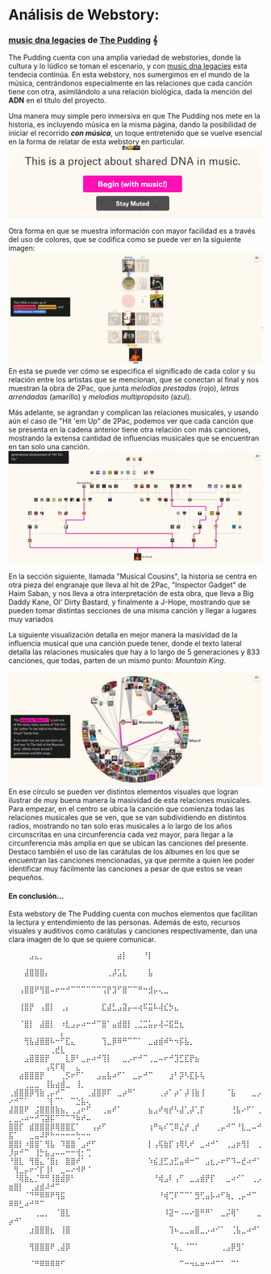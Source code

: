# Análisis de Webstory: 
### [music dna legacies](https://pudding.cool/2025/04/music-dna/) de [The Pudding](https://pudding.cool/) 𝄞

The Pudding cuenta con una amplia variedad de webstories, donde la cultura y lo lúdico se toman el escenario, y con [music dna legacies](https://pudding.cool/2025/04/music-dna/) esta tendecia continúa. En esta webstory, nos sumergimos en el mundo de la música, centrándonos especialmente en las relaciones que cada canción tiene con otra, asimilándolo a una relación biológica, dada la mención del **ADN** en el título del proyecto. 

Una manera muy simple pero inmersiva en que The Pudding nos mete en la historia, es incluyendo música en la misma página, dando la posibilidad de iniciar el recorrido ***con música***, un toque entretenido que se vuelve esencial en la forma de relatar de esta webstory en particular. 
![yupiii](/imgs/begin.png)

Otra forma en que se muestra información con mayor facilidad es a través del uso de colores, que se codifica como se puede ver en la siguiente imagen:
![yupiii](/imgs/color%20coding.png)
En esta se puede ver cómo se especifica el significado de cada color y su relación entre los artistas que se mencionan, que se conectan al final y nos muestran la obra de 2Pac, que junta *melodías prestadas* (rojo), *letras arrendadas* (amarillo) y *melodías multipropósito* (azul). 

Más adelante, se agrandan y complican las relaciones musicales, y usando aún el caso de "Hit 'em Up" de 2Pac, podemos ver que cada canción que se presenta en la cadena anterior tiene otra relación con más canciones, mostrando la extensa cantidad de influencias musicales que se encuentran en tan solo una canción. 
![yupiii](/imgs/tree.png)

En la sección siguiente, llamada "Musical Cousins", la historia se centra en otra pieza del engranaje que lleva al hit de 2Pac, "Inspector Gadget" de Haim Saban, y nos lleva a otra interpretación de esta obra, que lleva a Big Daddy Kane, Ol' Dirty Bastard, y finalmente a J-Hope, mostrando que se pueden tomar distintas secciones de una misma canción y llegar a lugares muy variados 

La siguiente visualización detalla en mejor manera la masividad de la influencia musical que una canción puede tener, donde el texto lateral detalla las relaciones musicales que hay a lo largo de 5 generaciones y 833 canciones, que todas, parten de un mismo punto: *Mountain King*. 

![yupiii](/imgs/visualization%202.png)
En ese círculo se pueden ver distintos elementos visuales que logran ilustrar de muy buena manera la masividad de esta relaciones musicales. Para empezar, en el centro se ubica la canción que comienza todas las relaciones musicales que se ven, que se van subdividiendo en distintos radios, mostrando no tan solo eras musicales a lo largo de los años circunscritas en una circunferencia cada vez mayor, para llegar a la circunferencia más amplia en que se ubican las canciones del presente. Destaco también el uso de las carátulas de los álbumes en los que se encuentran las canciones mencionadas, ya que permite a quien lee poder identificar muy fácilmente las canciones a pesar de que estos se vean pequeños. 

#### En conclusión... 

Esta webstory de The Pudding cuenta con muchos elementos que facilitan la lectura y entendimiento de las personas. Además de esto, recursos visuales y auditivos como carátulas y canciones respectivamente, dan una clara imagen de lo que se quiere comunicar. 


⠀⠀⠀⠀⣠⣄⡀⠀⠀⠀⠀⠀⠀⠀⠀⠀⠀⠀⠀⠀⠀⣴⡇⠀⠀⠀⠘⡇⠀⠀⠀⠀⠀⠀⠀⠀⠀⠀⠀⠀⠀⠀⠀⠀⠀⠀⠀⠀⠀⠀⠀⠀⠀⠀⠀⠀⠀⠀⠀⠀⠀⠀⠀⠀⠀
⠀⠀⠀⣼⣿⣿⣿⡄⠀⠀⠀⠀⠀⠀⠀⠀⠀⠀⠀⢀⡼⣡⣇⠀⠀⠀⠀⣧⠀⠀⠀⠀⠀⠀⠀⠀⠀⠀⠀⠀⠀⠀⠀⠀⠀⠀⠀⠀⠀⠀⠀⠀⠀⠀⠀⠀⠀⠀⠀⠀⠀⠀⠀⠀⠀
⠀⠀⢠⣿⣿⠟⢻⣿⠤⠖⠒⠚⠉⠉⠉⠉⠉⠉⢩⡟⣹⠋⣿⠉⠉⠛⠒⣺⡤⢄⣀⠀⠀⠀⠀⠀⠀⠀⠀⠀⠀⠀⠀⠀⠀⠀⠀⠀⠀⠀⠀⠀⠀⠀⠀⠀⠀⠀⠀⠀⠀⠀⠀⠀⠀
⠀⠀⢸⣿⡟⠀⢠⣿⡇⠀⢀⡄⠀⠀⠀⠀⠀⠀⣏⣼⣃⣠⣽⡤⠤⢴⠯⣭⠧⢼⣎⡳⣄⠀⠀⠀⠀⠀⠀⠀⠀⠀⠀⠀⠀⠀⠀⠀⠀⠀⠀⠀⠀⠀⠀⠀⠀⠀⠀⠀⠀⠀⠀⠀⠀
⠀⠀⠈⣿⡇⠀⣼⣿⡇⠀⠰⣇⣠⡤⠴⠒⠚⠉⣿⠁⣤⣾⣿⡇⢀⣈⣉⣥⡤⢼⠬⣯⣛⣆⠀⠀⠀⠀⠀⠀⠀⠀⠀⠀⠀⠀⠀⠀⠀⠀⠀⠀⠀⠀⠀⠀⠀⠀⠀⡄⠀⠀⠀⠀⠀
⠀⠀⠀⢻⣧⣼⣿⣿⠧⠒⠋⣏⣄⠀⠀⠀⠀⠀⢹⣀⡿⠿⠛⠉⠉⠁⠀⣀⣴⣾⠾⠓⠲⡯⣧⡀⠀⠀⠀⠀⠀⠀⠀⠀⠀⠀⠀⠀⠀⠀⠀⠀⠀⠀⠀⠀⠀⢀⣞⣇⠀⠀⠀⠀⠀
⠀⠀⠀⣠⣿⣿⣿⡟⠀⠀⠀⣇⡿⠃⣀⡤⠴⠚⢹⡇⠀⠀⣀⡠⠖⠚⠉⢀⣀⠤⠖⠚⣹⣋⣏⡟⣦⠀⠀⠀⠀⠀⠀⠀⠀⠀⠀⠀⠀⠀⠀⠀⠀⠀⠀⠀⢠⢯⠏⢿⠀⠀⣄⠀⠀
⠀⠀⣴⣿⣿⣿⡟⠀⠀⠀⢀⡫⠖⠋⠁⠀⠀⣠⣤⣧⠴⠋⠁⠀⣀⡤⠚⠉⠀⠀⠀⣰⠃⡽⠣⣏⡧⢧⠀⠀⠀⠀⠀⠀⠀⠀⠀⠀⠀⠀⠀⠀⢀⣀⣀⠀⢸⣧⣴⣾⣀⠀⢸⡀⠀
⢀⣾⣿⣿⡿⢻⣷⢀⡤⠞⠉⠀⠀⠀⠀⢀⣼⣿⡿⠏⠀⣀⡴⠛⠁⠀⠀⠀⠀⢀⡴⠁⡴⠁⡼⢸⣷⢸⠀⠀⠀⠀⠈⣧⠀⠀⠀⣀⡠⠔⠚⠉⠁⠀⠀⠀⠈⡇⠉⠁⠀⠉⣑⣧⢄
⣼⣿⣿⠟⠀⣨⣿⣿⣿⣷⣦⡀⢀⣠⠖⠋⠀⠀⢀⣤⠞⠁⠀⠀⠀⠀⠀⣦⣠⠞⢶⡞⠣⣼⢁⡼⢁⡏⠀⠀⠀⠀⠀⢘⣧⠔⠋⠁⢀⡀⣀⡠⠴⠒⠚⢩⣽⡯⠉⠉⠉⠙⠷⠞⠤
⣿⣿⡏⠀⣾⣿⣿⣿⡿⢿⣿⣿⣏⠁⠀⠀⢠⡴⠋⠀⠀⠀⠀⠀⠀⠀⠀⢰⠛⢦⠎⢉⠿⣌⡞⢀⡞⠀⠀⠀⢀⡤⠚⠉⠘⣇⣀⠤⠚⣯⠁⠀⠀⣀⣤⠼⠟⠓⠒⠒⠒⠒⢓⠒⠒
⣿⣿⡇⠰⣿⣿⠁⢻⣧⠀⠹⣿⣿⠀⣠⠞⠋⠀⠀⠀⠀⠀⠀⠀⠀⠀⠀⡇⢠⢯⣷⡏⢰⢿⢇⠞⠀⣀⠴⠚⠁⠀⢀⣠⡶⢻⡇⠀⢀⡸⡶⠚⠉⠀⢸⡓⣦⣠⠤⠤⠒⠒⢺⡂⢉
⠘⣿⣇⠀⢻⣿⣄⠈⣿⡆⠀⣿⣿⠞⠁⠀⠀⠀⠀⠀⠀⠀⠀⠀⠀⠀⠀⠱⣮⣸⣋⣰⣋⣤⠾⠒⠉⠀⣠⣆⡠⠖⠋⠹⠤⣞⠴⠚⠁⠀⢻⣀⡤⠖⠊⡏⢸⠇⠀⣀⠤⠔⠺⠟⠈
⠀⠘⢿⣷⣄⡈⠛⠛⢸⣿⣾⡿⠃⠀⠀⠀⠀⠀⠀⠀⠀⠀⠀⠀⠀⠀⠀⠀⠘⢾⣠⠇⢠⠋⠀⣀⣠⣾⡟⡏⠀⠀⣀⠴⠊⠁⠀⢀⡠⣶⣿⡇⠀⢀⣴⣾⠼⠚⠉⠀⠀⠀⠀⠀⠀
⠀⠀⠀⠈⠙⠛⠿⠿⠟⢻⣯⠀⠀⠀⠀⠀⠀⠀⠀⠀⠀⠀⠀⠀⠀⠀⠀⠀⠀⠘⢾⢉⠏⠉⠉⠁⣻⢋⣤⡧⠴⠋⢷⡀⢀⡤⠚⠉⠀⠿⠿⣃⠴⠚⠛⠉⠀⠀⠀⠀⠀⠀⠀⠀⠀
⠀⠀⠀⠀⠀⢀⣀⡀⠀⠈⣿⣇⠀⠀⠀⠀⠀⠀⠀⠀⠀⠀⠀⠀⠀⠀⠀⠀⠀⠀⠸⣽⠒⠠⠤⠔⣿⠛⠛⠁⠀⣀⡬⢿⠁⠀⠀⠀⣀⡴⠚⠁⠀⠀⠀⠀⠀⠀⠀⠀⠀⠀⠀⠀⠀
⠀⠀⠀⠀⣰⣿⣿⣿⣆⠀⢸⣿⠀⠀⠀⠀⠀⠀⠀⠀⠀⠀⠀⠀⠀⠀⠀⠀⠀⠀⠀⢹⠦⣀⣀⣤⣿⣀⡠⠴⠊⠁⠀⢈⣧⣀⠴⠚⠁⠀⠀⠀⠀⠀⠀⠀⠀⠀⠀⠀⠀⠀⠀⠀⠀
⠀⠀⠀⠀⢻⣿⣿⣿⠟⢀⣼⡿⠀⠀⠀⠀⠀⠀⠀⠀⠀⠀⠀⠀⠀⠀⠀⠀⠀⠀⠀⠈⢧⡀⠈⠉⠁⠀⠀⠀⠀⢀⣠⡿⣻⠁⠀⠀⠀⠀⠀⠀⠀⠀⠀⠀⠀⠀⠀⠀⠀⠀⠀⠀⠀
⠀⠀⠀⠀⠈⠛⠿⠿⠿⠿⠋⠀⠀⠀⠀⠀⠀⠀⠀⠀⠀⠀⠀⠀⠀⠀⠀⠀⠀⠀⠀⠀⠀⠉⠒⠲⠦⠶⠒⠚⠉⠁⠀⠉⠁⠀⠀⠀⠀⠀⠀⠀⠀⠀⠀⠀⠀⠀⠀⠀⠀⠀⠀⠀⠀